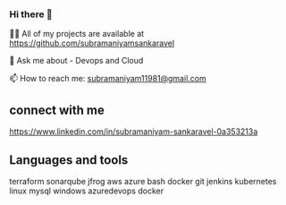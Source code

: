 ### Hi there 👋

<!--
**subramaniyamsankaravel/subramaniyamsankaravel** is a ✨ _special_ ✨ repository because its `README.md` (this file) appears on your GitHub profile.

Here are some ideas to get you started:

- 🔭 I’m currently working on ...
- 🌱 I’m currently learning ...
- 👯 I’m looking to collaborate on ...
- 🤔 I’m looking for help with ...
- 💬 Ask me about ...
- 📫 How to reach me: ...
- 😄 Pronouns: ...
- ⚡ Fun fact: ...
-->
👨‍💻 All of my projects are available at https://github.com/subramaniyamsankaravel

💬 Ask me about - Devops and Cloud

📫 How to reach me: subramaniyam11981@gmail.com

## connect with me

https://www.linkedin.com/in/subramaniyam-sankaravel-0a353213a

## Languages and tools

terraform sonarqube jfrog aws azure bash  docker git jenkins kubernetes linux mysql windows azuredevops docker


